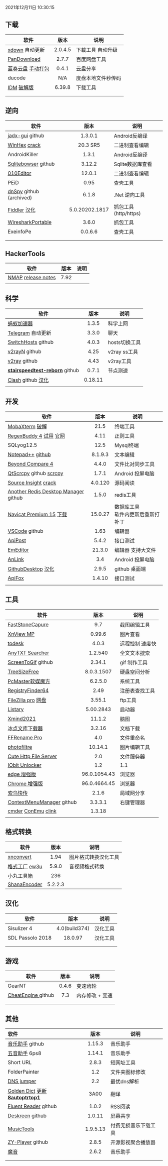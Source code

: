 2021年12月11日 10:30:15

## 下载

| 软件                                                      |  版本   | 说明             |
| --------------------------------------------------------- | :-----: | ------------------ |
| [xdown](https://xdown.org) 自动更新                       | 2.0.4.5 | 下载工具  自动升级 |
| [PanDownload]() |  2.7.7  | 百度网盘工具       |
| [蓝奏云盘](https://github.com/rachpt/lanzou-gui) [手动打包](https://github.com/Leon406/lanzou-gui) |  0.4.1  | 云盘分享           |
| ducode                                                    |   N/A   | 度盘本地文件秒传码    |
| [IDM](http://www.internetdownloadmanager.com/news.html) [破解版](https://pan.lanzoux.com/b0f1997eb#) | 6.39.8 | 下载工具           |
|  |  |                    |
|                                                           |         |                    |



## 逆向

| 软件                                                         |      版本      | 说明               |
| ------------------------------------------------------------ | :------------: | -------------------- |
| [jadx-gui](https://github.com/skylot/jadx/releases)   github |     1.3.0.1     | Android反编译        |
| [WinHex](http://www.x-ways.net/winhex/) [crack](https://pan.lanzoux.com/b0f1bltdg) |      20.3 SR5      | 二进制查看编辑       |
| AndroidKiller                                                |     1.3.1      | Android反编译        |
| [Sqlitebowser](https://github.com/sqlitebrowser/sqlitebrowser/releases)  github |     3.12.2     | Sqlite数据库查看     |
| [010Editor](https://www.sweetscape.com/010editor/)           |     12.0.1     | 二进制查看编辑       |
| PEiD                                                         |      0.95      | 查壳工具             |
| [dnSpy](https://github.com/0xd4d/dnSpy)  github (archived)  |     6.1.8      | .Net 逆向工具        |
| [Fiddler](https://www.telerik.com/fiddler) [汉化](https://github.com/gabrielxvx/zh-fiddler) | 5.0.20202.1817 | 抓包工具(http/https) |
| [WiresharkPortable](https://www.wireshark.org/download.html) |     3.6.0     | 抓包工具             |
| ExeinfoPe | 0.0.6.6 | 查壳工具 |
|  |  |  |
|  |  |  |

## HackerTools

| 软件                                                         | 版本 | 说明 |
| ------------------------------------------------------------ | :--: | ---- |
| [NMAP](https://nmap.org/dist/?C=M&O=D) [release notes](https://nmap.org/changelog.html) | 7.92 |      |
|                                                              |      |      |

## 科学

| 软件                                                         |  版本  | 说明        |
| ------------------------------------------------------------ | :----: | ------------- |
| [蚂蚁加速器](https://jsq2.laihuluwa.com/) | 1.3.5 | 科学上网      |
| [Telegram](https://github.com/telegramdesktop/tdesktop/releases)  自动更新 | 3.3.0 | 聊天          |
| [SwitchHosts](https://github.com/oldj/SwitchHosts)  github   | 4.0.3 | hosts切换工具 |
| [v2rayN](https://github.com/2dust/v2rayN/releases) github    |  4.25  | v2ray ss工具  |
| [v2ray](https://github.com/v2fly/v2ray-core/releases) github | 4.43 | v2ray工具     |
| **[stairspeedtest-reborn](https://github.com/tindy2013/stairspeedtest-reborn)** github | 0.7.1  | 节点测速      |
| [Clash](https://github.com/Fndroid/clash_for_windows_pkg/releases) github [汉化](https://github.com/BoyceLig/Clash_Chinese_Patch/releases) |  0.18.11  |               |
|  |  | |

## 开发

| 软件                                                         |  版本   | 说明                                |
| ------------------------------------------------------------ | :-----: | ------------------------------------- |
| [MobaXterm](https://mobaxterm.mobatek.net/download-home-edition.html)   [破解](https://github.com/nszy007/MobaXterm-keygen) |  21.5   | 终端工具                              |
| [RegexBuddy 4](https://www.lanzoux.com/i3e43nc)   [试用](http://download.jgsoft.com/buddy/SetupRegexBuddyDemo.exe)  [官网](https://www.regexbuddy.com/download.html) |  4.11   | 正则工具                              |
| SQLyog12.5                                                   |  12.5   | Mysql终端                             |
| [Notepad++](https://notepad-plus-plus.org/downloads/)  [github](https://github.com/notepad-plus-plus/notepad-plus-plus) |  8.1.9.3  | 文本编辑                              |
| [Beyond Compare 4](http://www.scootersoftware.com)           |  4.4.0  | 文件比对同步工具                      |
| [QtScrcpy](https://github.com/barry-ran/QtScrcpy) github  [scrcpy](https://github.com/Genymobile/scrcpy) |  1.7.1  | Android 投屏电脑                      |
| [Source Insight](https://www.sourceinsight.com/trial/)    [crack](https://www.52pojie.cn/thread-1138545-1-1.html) | 4.0.120 | 源码阅读                              |
| [Another Redis Desktop Manager](https://github.com/qishibo/AnotherRedisDesktopManager/releases) github |  1.5.0  | redis工具                             |
| [Navicat Premium 15](http://www.navicat.com.cn/products/navicat-premium-release-note) [下载](http://download.navicat.com.cn/download/navicat150_premium_cs_x64.exe) | 15.0.27 | 数据库工具 <br>软件内更新后重新打补丁 |
| [VSCode](https://github.com/microsoft/vscode) github         | 1.63 | 编辑器                                |
| [ApiPost](https://www.apipost.cn/download.html)              |  5.4.2  | 接口测试                              |
| [EmEditor](https://support.emeditor.com/en/downloads)        |  21.3.0  | 编辑器 支持大文件                     |
| [AnLink](https://cn.anlinksoft.com/changelog/) |  3.4  | Android 投屏电脑                      |
| [GithubDesktop](https://desktop.github.com/release-notes/)  [汉化](https://pan.lanzoux.com/b06mtfjkh) |  2.9.5  | github 桌面端                         |
| [ApiFox](https://www.apifox.cn/help/app/changelog/)          |  1.4.10  | 接口测试                              |
|                                                              |         |                                       |



## 工具

| 软件                                                         |          版本          | 说明          |
| ------------------------------------------------------------ | :--------------------: | --------------- |
| [FastStoneCapure](http://www.faststone.org/)                 |          9.7          | 截图编辑工具    |
| [XnView MP](https://www.xnview.com/en/xnviewmp/)             |         0.99.6         | 图片查看        |
| [todesk](https://www.todesk.com/download.html)               | 4.0.3 | 远程控制 速度快 |
| [AnyTXT Searcher](https://anytxt.net/download/)              |        1.2.540        | 全文文本搜索    |
| [ScreenToGif](https://github.com/NickeManarin/ScreenToGif/releases) github |         2.34.1         | gif 制作工具    |
| [TreeSizeFree](https://www.jam-software.com/treesize_free)   |       8.0.3.1507       | 硬盘空间分析    |
| [PcMaster软媒魔方](https://mofang.ruanmei.com/?f=pcmaster)   |        6.2.5.0         | 系统工具        |
| [RegistryFinder64](https://registry-finder.com/)             |          2.49          | 注册表查找工具  |
| [FileZilla pro](https://www.filezilla.cn/)  [网盘](https://www.lanzouX.com/b00z9jgni) |         3.55.1         | ftp工具         |
| [Listary](https://www.listary.com/)                          |       5.00.2843        | 启动器          |
| [Xmind2021](https://www.xmind.cn/xmind2020/) |         11.1.2         | 脑图            |
| [冰点文库下载器](http://www.bingdian001.com/?p=30)           |         3.2.16         | 文档下载        |
| [FFRename Pro](http://www.ffhome.com/works/1406.html)        |          4.0           | 文件重命名      |
| [photofiltre](http://www.photofiltre.com/)                   |        10.14.1         | 图片编辑工具    |
| [Cute Http File Server ](http://iscute.cn/chfs)             |          2.0           | 文件服务器      |
| [IObit Unlocker]( https://www.iobit.com/en/iobit-unlocker.php) | 1.2 | 1.1 |
| [edge 增强版]() |      96.0.1054.43      | 浏览器          |
| [Chrome 增强版]() |      96.0.4664.45      | 浏览器          |
| [索鸟快传](http://www.suoniao.com/kuaichuan)                 |         2.1.6         | 局域网分享      |
| [ContextMenuManager](https://github.com/BluePointLilac/ContextMenuManager/releases)  github |          3.3.3.1          | 右键管理器      |
| [cmder](https://github.com/cmderdev/cmder/releases)  [ConEmu](https://github.com/Maximus5/ConEmu) [clink](https://github.com/chrisant996/clink/releases) | 1.3.18 |  |
|  |  |  |



## 格式转换

| 软件                                                         |  版本   | 说明                 |
| ------------------------------------------------------------ | :-----: | -------------------- |
| [xnconvert](https://www.xnview.com/en/xnconvert/#downloads)  |  1.94   | 图片格式转换汉化工具 |
| [格式工厂](http://www.pcfreetime.com/formatfactory/CN/index.html) [ew3u](https://pan.lanzoux.com/b06llfb9e) |  5.9.0  | 音视频格式转换       |
| 小丸工具箱                                                   |   236   |                      |
| [ShanaEncoder](https://shana.pe.kr/)                         | 5.2.2.3 |                      |



## **汉化**

| 软件             |     版本      | 说明     |
| ---------------- | :-----------: | -------- |
| Sisulizer 4      | 4.0(build374) | 汉化工具 |
| SDL Passolo 2018 |    18.0.97    | 汉化工具 |
|                  |               |          |
|                  |               |          |



## 游戏

| 软件                                                         | 版本  | 说明            |
| ------------------------------------------------------------ | :---: | --------------- |
| GearNT                                                       | 0.4.6 | 变速齿轮        |
| [CheatEngine ](https://github.com/cheat-engine/cheat-engine/releases)  github |  7.3  | 内存修改 + 变速 |
|                                                              |       |                 |
|                                                              |       |                 |



## 其他

| 软件                                                         |   版本   | 说明                 |
| :----------------------------------------------------------- | :------: | -------------------- |
| [音乐助手](https://github.com/lyswhut/lx-music-desktop)  github |  1.15.3  | 音乐助手             |
| [五音助手](https://www.lanzoui.com/b00o23ssb#6ps8) 6ps8      |  1.14.1  | 音乐助手             |
| Short URL                                                    |  2.8.3   | 短网址工具           |
| FolderPainter                                                |   1.2    | 文件夹图标修改       |
| [DNS jumper](https://www.sordum.org/)                        |   2.2    | 最优dns解析          |
| [Golden Dict](https://www.autoptr.top/gdocr/GoldenDict-OCR-Deployment/)  [更新](https://autoptr.top/gdocr/GoldenDict-OCR-Changelog/)    [**8autoptrtop1**](http://files.autoptr.top/d/31968491-43314173-bda923) |   3A00   | 翻译                 |
| [Fluent Reader](https://github.com/yang991178/fluent-reader/releases/) github |  1.0.2   | RSS阅读              |
| [Deskreen](https://github.com/pavlobu/deskreen/releases/) github |  1.0.11  | 屏幕共享             |
| [MusicTools](https://tool.yijingying.com/musictools/)        | 1.9.5.13 | 付费无损音乐下载工具 |
| [ZY-Player](https://github.com/cuiocean/ZY-Player/releases/) github |  2.8.5   | 开源影视聚合播放器   |
| [魔音](http://www.huanghunxiao.com/)                         |  2.6.2   | 音乐助手             |
|                                                              |          |                      |
|                                                              |          |                      |







